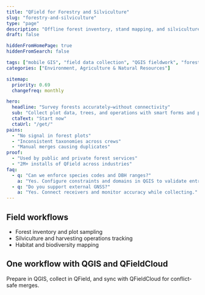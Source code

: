 ```yaml
---
title: "QField for Forestry and Silviculture"
slug: "forestry-and-silviculture"
type: "page"
description: "Offline forest inventory, stand mapping, and silviculture operations tracking with mobile GIS."
draft: false

hiddenFromHomePage: true
hiddenFromSearch: false

tags: ["mobile GIS", "field data collection", "QGIS fieldwork", "forest inventory", "silviculture"]
categories: ["Environment, Agriculture & Natural Resources"]

sitemap:
  priority: 0.69
  changefreq: monthly

hero:
  headline: "Survey forests accurately—without connectivity"
  sub: "Collect plot data, trees, and operations with smart forms and photo evidence."
  ctaText: "Start now"
  ctaUrl: "/get/"
pains:
  - "No signal in forest plots"
  - "Inconsistent taxonomies across crews"
  - "Manual merges causing duplicates"
proof:
  - "Used by public and private forest services"
  - "2M+ installs of QField across industries"
faq:
  - q: "Can we enforce species codes and DBH ranges?"
    a: "Yes. Configure constraints and domains in QGIS to validate entries."
  - q: "Do you support external GNSS?"
    a: "Yes. Connect receivers and monitor accuracy while collecting."
---
```


## Field workflows
- Forest inventory and plot sampling  
- Silviculture and harvesting operations tracking  
- Habitat and biodiversity mapping

## One workflow with QGIS and QFieldCloud
Prepare in QGIS, collect in QField, and sync with QFieldCloud for conflict-safe merges.
